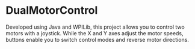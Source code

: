 # DualMotorControl
Developed using Java and WPILib, this project allows you to control two motors with a joystick. While the X and Y axes adjust the motor speeds, buttons enable you to switch control modes and reverse motor directions.
